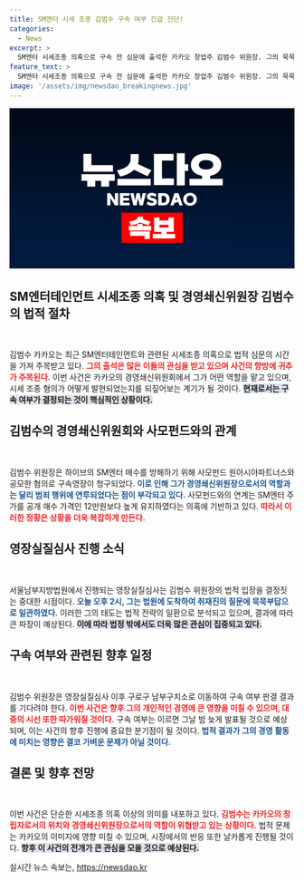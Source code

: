 ```yaml
---
title: SM엔터 시세 조종 김범수 구속 여부 긴급 진단!
categories:
  - News
excerpt: >
  SM엔터 시세조종 의혹으로 구속 전 심문에 출석한 카카오 창업주 김범수 위원장. 그의 묵묵부답 속에 법정에서 어떤 결과가 나올지 주목된다. 오후 늦게 구속 여부가 결정된다.
feature_text: >
  SM엔터 시세조종 의혹으로 구속 전 심문에 출석한 카카오 창업주 김범수 위원장. 그의 묵묵부답 속에 법정에서 어떤 결과가 나올지 주목된다. 오후 늦게 구속 여부가 결정된다.
image: '/assets/img/newsdao_breakingnews.jpg'
---
```


<p><img src="/assets/img/newsdao_breakingnews.jpg" alt="flaretime 속보" /></p>

<h2 data-ke-size="size26">SM엔터테인먼트 시세조종 의혹 및 경영쇄신위원장 김범수의 법적 절차</h2>

<p data-ke-size="size16">&nbsp;</p>

<p>김범수 카카오는 최근 SM엔터테인먼트와 관련된 시세조종 의혹으로 법적 심문의 시간을 가져 주목받고 있다. <b><span style="color: #ee2323;">그의 출석은 많은 이들의 관심을 받고 있으며 사건의 향방에 귀추가 주목된다.</span></b> 이번 사건은 카카오의 경영쇄신위원회에서 그가 어떤 역할을 맡고 있으며, 시세 조종 혐의가 어떻게 발현되었는지를 되짚어보는 계기가 될 것이다. <b><span style="background-color: #21538527;">현재로서는 구속 여부가 결정되는 것이 핵심적인 상황이다.</span></b></p>

<h2 data-ke-size="size26">김범수의 경영쇄신위원회와 사모펀드와의 관계</h2>

<p data-ke-size="size16">&nbsp;</p>

<p>김범수 위원장은 하이브의 SM엔터 매수를 방해하기 위해 사모펀드 원아시아파트너스와 공모한 혐의로 구속영장이 청구되었다. <b><span style="color: #1a5490;">이로 인해 그가 경영쇄신위원장으로서의 역할과는 달리 범죄 행위에 연루되었다는 점이 부각되고 있다.</span></b> 사모펀드와의 연계는 SM엔터 주가를 공개 매수 가격인 12만원보다 높게 유지하였다는 의혹에 기반하고 있다. <b><span style="color: #ee2323;">따라서 이러한 정황은 상황을 더욱 복잡하게 만든다.</span></b></p>

<h2 data-ke-size="size26">영장실질심사 진행 소식</h2>

<p data-ke-size="size16">&nbsp;</p>

<p>서울남부지방법원에서 진행되는 영장실질심사는 김범수 위원장의 법적 입장을 결정짓는 중대한 시점이다. <b><span style="color: #1a5490;">오늘 오후 2시, 그는 법원에 도착하여 취재진의 질문에 묵묵부답으로 일관하였다.</span></b> 이러한 그의 태도는 법적 전략의 일환으로 분석되고 있으며, 결과에 따라 큰 파장이 예상된다. <b><span style="background-color: #21538527;">이에 따라 법정 밖에서도 더욱 많은 관심이 집중되고 있다.</span></b></p>

<h2 data-ke-size="size26">구속 여부와 관련된 향후 일정</h2>

<p data-ke-size="size16">&nbsp;</p>

<p>김범수 위원장은 영장실질심사 이후 구로구 남부구치소로 이동하여 구속 여부 판결 결과를 기다려야 한다. <b><span style="color: #ee2323;">이번 사건은 향후 그의 개인적인 경영에 큰 영향을 미칠 수 있으며, 대중의 시선 또한 따가워질 것이다.</span></b> 구속 여부는 이르면 그날 밤 늦게 발표될 것으로 예상되며, 이는 사건의 향후 진행에 중요한 분기점이 될 것이다. <b><span style="color: #1a5490;">법적 결과가 그의 경영 활동에 미치는 영향은 결코 가벼운 문제가 아닐 것이다.</span></b></p>

<h2 data-ke-size="size26">결론 및 향후 전망</h2>

<p data-ke-size="size16">&nbsp;</p>

<p>이번 사건은 단순한 시세조종 의혹 이상의 의미를 내포하고 있다. <b><span style="color: #ee2323;">김범수는 카카오의 창립자로서의 위치와 경영쇄신위원장으로서의 역할이 위협받고 있는 상황이다.</span></b> 법적 문제는 카카오의 이미지에 영향 미칠 수 있으며, 시장에서의 반응 또한 날카롭게 진행될 것이다. <b><span style="background-color: #21538527;">향후 이 사건의 전개가 큰 관심을 모을 것으로 예상된다.</span></b></p>
실시간 뉴스 속보는, <a href="https://newsdao.kr" rel="dofollow">https://newsdao.kr</a>


